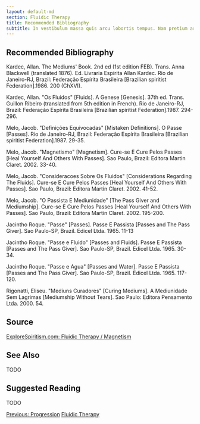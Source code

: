 ```yaml
---
layout: default-md
section: Fluidic Therapy
title: Recommended Bibliography
subtitle: In vestibulum massa quis arcu lobortis tempus. Nam pretium arcu in odio vulputate luctus.
---
```


## Recommended Bibliography
Kardec, Allan. The Mediums' Book. 2nd ed (1st edition FEB). Trans. Anna Blackwell (translated 1876). Ed. Livraria Espírita Allan Kardec. Rio de Janeiro-RJ, Brazil: Federação Espírita Brasileira [Brazilian spiritist Federation].1986. 200 (ChXVI).

Kardec, Allan. "Os Fluidos" [Fluids]. A Genese [Genesis]. 37th ed. Trans. Guillon Ribeiro (translated from 5th edition in French). Rio de Janeiro-RJ, Brazil: Federação Espírita Brasileira [Brazilian spiritist Federation].1987. 294-296.

Melo, Jacob. "Definições Equivocadas" [Mistaken Definitions]. O Passe [Passes]. Rio de Janeiro-RJ, Brazil: Federação Espírita Brasileira [Brazilian spiritist Federation].1987. 29-35. 

Melo, Jacob. "Magnetismo" [Magnetism]. Cure-se E Cure Pelos Passes [Heal Yourself And Others With Passes]. Sao Paulo, Brazil: Editora Martin Claret. 2002. 33-40.

Melo, Jacob. "Consideracoes Sobre Os Fluidos" [Considerations Regarding The Fluids]. Cure-se E Cure Pelos Passes [Heal Yourself And Others With Passes]. Sao Paulo, Brazil: Editora Martin Claret. 2002. 41-52.

Melo, Jacob. "O Passista E Mediunidade" [The Pass Giver and Mediumship]. Cure-se E Cure Pelos Passes [Heal Yourself And Others With Passes]. Sao Paulo, Brazil: Editora Martin Claret. 2002. 195-200.

Jacintho Roque. "Passe" [Passes]. Passe E Passista [Passes and The Pass Giver]. Sao Paulo-SP, Brazil. Edicel Ltda. 1965. 11-13

Jacintho Roque. "Passe e Fluido" [Passes and Fluids]. Passe E Passista [Passes and The Pass Giver]. Sao Paulo-SP, Brazil. Edicel Ltda. 1965. 30-34.

Jacintho Roque. "Passe e Agua" [Passes and Water]. Passe E Passista [Passes and The Pass Giver]. Sao Paulo-SP, Brazil. Edicel Ltda. 1965. 117-120.

Rigonatti, Eliseu. "Mediuns Curadores" [Curing Mediums]. A Mediunidade Sem Lagrimas [Mediumship Without Tears]. Sao Paulo: Editora Pensamento Ltda. 2000. 54. 


## Source
[ExploreSpiritism.com: Fluidic Therapy / Magnetism](//www.explorespiritism.com/Science_Fluidic%20Therapy_Definition.htm)


## See Also
TODO


## Suggested Reading
TODO


<a href="progression" class="button">Previous: Progression</a>
<a href="./" class="button special">Fluidic Therapy</a>
